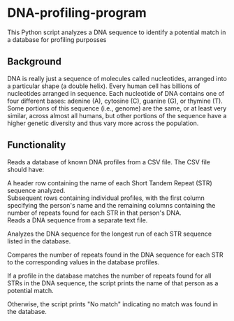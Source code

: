 # DNA-profiling-program
This Python script analyzes a DNA sequence to identify a potential match in a database for profiling purposses
## Background
DNA is really just a sequence of molecules called nucleotides, arranged into a particular shape (a double helix). Every human cell has billions of nucleotides arranged in sequence. Each nucleotide of DNA contains one of four different bases: adenine (A), cytosine (C), guanine (G), or thymine (T). Some portions of this sequence (i.e., genome) are the same, or at least very similar, across almost all humans, but other portions of the sequence have a higher genetic diversity and thus vary more across the population.

## Functionality<br>
Reads a database of known DNA profiles from a CSV file. The CSV file should have:<br>

A header row containing the name of each Short Tandem Repeat (STR) sequence analyzed.<br>
Subsequent rows containing individual profiles, with the first column specifying the person's name and the remaining columns containing the number of repeats found for each STR in that person's DNA.<br>
Reads a DNA sequence from a separate text file.<br>

Analyzes the DNA sequence for the longest run of each STR sequence listed in the database.<br>

Compares the number of repeats found in the DNA sequence for each STR to the corresponding values in the database profiles.<br>

If a profile in the database matches the number of repeats found for all STRs in the DNA sequence, the script prints the name of that person as a potential match.<br>

Otherwise, the script prints "No match" indicating no match was found in the database.<br>

